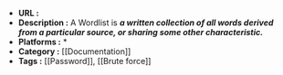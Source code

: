 - **URL :** 
- **Description :** A Wordlist is _**a written collection of all words derived from a particular source, or sharing some other characteristic.**_
- **Platforms :** *
- **Category :** [[Documentation]]
- **Tags :** [[Password]], [[Brute force]]